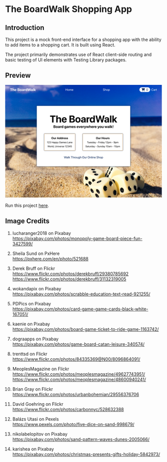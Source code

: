 # The BoardWalk Shopping App

## Introduction

This project is a mock front-end interface for a shopping app with the ability to add items to a shopping cart. It is built using React.

The project primarily demonstrates use of React client-side routing and basic testing of UI elements with Testing Library packages.

## Preview

[![The BoardWalk Shopping App](./public/preview.png)](https://xsherryhe.github.io/shopping-cart/)

Run this project [here](https://xsherryhe.github.io/shopping-cart/).

## Image Credits

1) lucharanger2018 on Pixabay  
https://pixabay.com/photos/monopoly-game-board-piece-fun-3427599/

2) Sheila Sund on PxHere  
https://pxhere.com/en/photo/521688

3) Derek Bruff on Flickr  
https://www.flickr.com/photos/derekbruff/29380785692  
https://www.flickr.com/photos/derekbruff/31132319005

4) wokandapix on Pixabay  
https://pixabay.com/photos/scrabble-education-text-read-921255/

5) PDPics on Pixabay  
https://pixabay.com/photos/card-game-game-cards-black-white-167051/

6) kaenie on Pixabay  
https://pixabay.com/photos/board-game-ticket-to-ride-game-1163742/

7) dograapps on Pixabay  
https://pixabay.com/photos/game-board-catan-leisure-340574/

8) trenttsd on Flickr  
https://www.flickr.com/photos/84335369@N00/8096864091/

9) MeoplesMagazine on Flickr  
https://www.flickr.com/photos/meoplesmagazine/49627743951/  
https://www.flickr.com/photos/meoplesmagazine/48600940241/

10) Brian Gray on Flickr  
https://www.flickr.com/photos/urbanbohemian/29556376706

11) David Goehring on Flickr  
https://www.flickr.com/photos/carbonnyc/528632388

12) Balázs Utasi on Pexels  
https://www.pexels.com/photo/five-dice-on-sand-998679/

13) nikolabelopitov on Pixabay  
https://pixabay.com/photos/sand-pattern-waves-dunes-2005066/

14) karishea on Pixabay  
https://pixabay.com/photos/christmas-presents-gifts-holiday-5842973/
